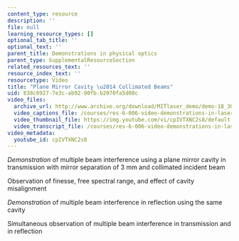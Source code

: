 ```yaml
---
content_type: resource
description: ''
file: null
learning_resource_types: []
optional_tab_title: ''
optional_text: ''
parent_title: Demonstrations in physical optics
parent_type: SupplementalResourceSection
related_resources_text: ''
resource_index_text: ''
resourcetype: Video
title: "Plane Mirror Cavity \u2014 Collimated Beams"
uid: 838c6927-7e3c-ab92-90fb-b2070fa5d08c
video_files:
  archive_url: http://www.archive.org/download/MITlaser_demo/demo-18_300k.mp4
  video_captions_file: /courses/res-6-006-video-demonstrations-in-lasers-and-optics-spring-2008/f18ebdf2667a5e92bebc63a70367e7a1_cpIVTXNC2s8.vtt
  video_thumbnail_file: https://img.youtube.com/vi/cpIVTXNC2s8/default.jpg
  video_transcript_file: /courses/res-6-006-video-demonstrations-in-lasers-and-optics-spring-2008/460bbc9649a2d00f59d002b027d074eb_cpIVTXNC2s8.pdf
video_metadata:
  youtube_id: cpIVTXNC2s8
---
```


_Demonstration_ of multiple beam interference using a plane mirror cavity in transmission with mirror separation of 3 mm and collimated incident beam

Observation of finesse, free spectral range, and effect of cavity misalignment

_Demonstration_ of multiple beam interference in reflection using the same cavity

Simultaneous observation of multiple beam interference in transmission and in reflection